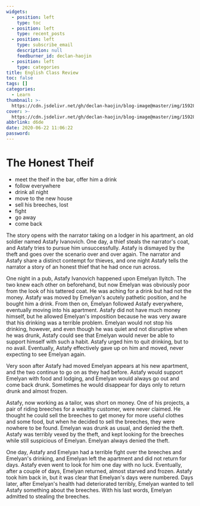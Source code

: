 ```yaml
---
widgets:
  - position: left
    type: toc
  - position: left
    type: recent_posts
  - position: left
    type: subscribe_email
    description: null
    feedburner_id: declan-haojin
  - position: left
    type: categories
title: English Class Review
toc: false
tags: []
categories:
  - Learn
thumbnail: >-
  https://cdn.jsdelivr.net/gh/declan-haojin/blog-image@master/img/1592827863139.png
cover: >-
  https://cdn.jsdelivr.net/gh/declan-haojin/blog-image@master/img/1592827863139.png
abbrlink: d6de
date: 2020-06-22 11:06:22
password:
---
```

# The Honest Theif

- meet the theif in the bar, offer him a drink
- follow everywhere
- drink all night
- move to the new house
- sell his breeches, lost
- fight
- go away
- come back



The story opens with the narrator taking on a lodger in his apartment, an old soldier named Astafy Ivanovich. One day, a thief steals the narrator's coat, and Astafy tries to pursue him unsuccessfully. Astafy is dismayed by the theft and goes over the scenario over and over again. The narrator and Astafy share a distinct contempt for thieves, and one night Astafy tells the narrator a story of an honest thief that he had once run across.

One night in a pub, Astafy Ivanovich happened upon Emelyan Ilyitch. The two knew each other on beforehand, but now Emelyan was obviously poor from the look of his tattered coat. He was aching for a drink but had not the money. Astafy was moved by Emelyan's acutely pathetic position, and he bought him a drink. From then on, Emelyan followed Astafy everywhere, eventually moving into his apartment. Astafy did not have much money himself, but he allowed Emelyan's imposition because he was very aware that his drinking was a terrible problem. Emelyan would not stop his drinking, however, and even though he was quiet and not disruptive when he was drunk, Astafy could see that Emelyan would never be able to support himself with such a habit. Astafy urged him to quit drinking, but to no avail. Eventually, Astafy effectively gave up on him and moved, never expecting to see Emelyan again.

Very soon after Astafy had moved Emelyan appears at his new apartment, and the two continue to go on as they had before. Astafy would support Emelyan with food and lodging, and Emelyan would always go out and come back drunk. Sometimes he would disappear for days only to return drunk and almost frozen.

Astafy, now working as a tailor, was short on money. One of his projects, a pair of riding breeches for a wealthy customer, were never claimed. He thought he could sell the breeches to get money for more useful clothes and some food, but when he decided to sell the breeches, they were nowhere to be found. Emelyan was drunk as usual, and denied the theft. Astafy was terribly vexed by the theft, and kept looking for the breeches while still suspicious of Emelyan. Emelyan always denied the theft.

One day, Astafy and Emelyan had a terrible fight over the breeches and Emelyan's drinking, and Emelyan left the apartment and did not return for days. Astafy even went to look for him one day with no luck. Eventually, after a couple of days, Emelyan returned, almost starved and frozen. Astafy took him back in, but it was clear that Emelyan's days were numbered. Days later, after Emelyan's health had deteriorated terribly, Emelyan wanted to tell Astafy something about the breeches. With his last words, Emelyan admitted to stealing the breeches.